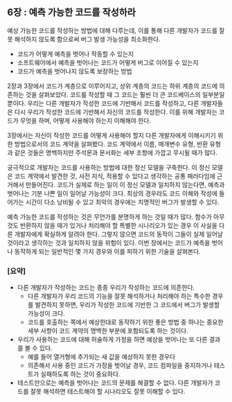 ## 6장 : 예측 가능한 코드를 작성하라
예상 가능한 코드를 작성하는 방법에 대해 다루는데, 이를 통해 다른 개발자가 코드를 잘못 해석하지 않도록 함으로써 버그 발생 가능성을 최소화한다.
- 코드가 어떻게 예측을 벗어나 작동할 수 있는지
- 소프트웨어에서 예측을 벗어나는 코드가 어떻게 버그로 이어질 수 있는지
- 코드가 예측을 벗어나지 않도록 보장하는 방법

2장과 3장에서 코드가 계층으로 이루어지고, 상위 계층의 코드는 하위 계층의 코드에 의존하는 것을 살펴보았다. 코드를 작성할 때 그 코드는 훨씬 더 큰 코드베이스의 일부분일 뿐이다.
우리는 다른 개발자가 작성한 코드에 기반해서 코드를 작성하고, 다른 개발자들은 다시 우리가 작성한 코드에 기반해서 자신의 코드를 작성한다.
이를 위해 개발자는 코드가 무엇을 하며, 어떻게 사용해야 하는지 이해해야 한다.

3장에서는 자신이 작성한 코드를 어떻게 사용해야 할지 다른 개발자에게 이해시키기 위한 방법으로서의 코드 계약을 살펴봤다. 
코드 계약에서 이름, 매개변수 유형, 반환 유형과 같은 것들은 명백하지만 주석문과 문서화는 세부 조항에 가깝고 무시될 때가 많다.

궁극적으로 개발자는 코드를 사용하는 방법에 대한 정신 모델을 구축한다.
이 정신 모델은 코드 계약에서 발견한 것, 사전 지식, 적용할 수 있다고 생각하는 공통 패러다임에 근거해서 만들어진다.
코드가 실제로 하는 일이 이 정신 모델과 일치하지 않는다면, 예측과 벗어나는 기분 나쁜 일이 일어날 가능성이 크다.
최상의 경우라도 코드 이해와 작성에 들어가는 시간이 다소 낭비될 수 있고 최악의 경우에는 치명적인 버그가 발생할 수 있다.

예측 가능한 코드를 작성하는 것은 무언가를 분명하게 하는 것일 때가 많다.
함수가 아무것도 반환하지 않을 때가 있거나 처리해야 할 특별한 시나리오가 있는 경우 이 사실을 다른 개발자에게 확실하게 알려야 한다.
그렇지 않으면 코드의 동작이 그들이 실제 일어날 것이라고 생각하는 것과 일치하지 않을 위험이 있다.
이번 장에서는 코드가 예측을 벗어나 동작하게 되는 일반적인 몇 가지 경우와 이를 피하기 위한 기술을 살펴본다.

### [요약]
- 다른 개발자가 작성하는 코드는 종종 우리가 작성하는 코드에 의존한다.
  - 다른 개발자가 우리 코드의 기능을 잘못 해석하거나 처리해야 하는 특수한 경우를 발견하지 못하면, 우리가 작성한 코드에 기반한 그 코드에서 버그가 발생할 가능성이 크다.
  - 코드를 호출하는 쪽에서 예상한대로 동작하기 위한 좋은 방법 중 하나는 중요한 세부 사항이 코드 계약의 명백한 부분에 포함되도록 하는 것이다.
- 우리가 사용하는 코드에 대해 허술하게 가정을 하면 예상을 벗어나는 또 다른 결과를 볼 수 있다.
  - 예를 들어 열거형에 추가되는 새 값을 예상하지 못한 경우다
  - 의존해서 사용 중인 코드가 가정을 벗어날 경우, 코드 컴파일을 중지하거나 테스트가 실패하도록 하는 것이 중요하다.
- 테스트만으로는 예측을 벗어나는 코드의 문제를 해결할 수 없다. 다른 개발자가 코드를 잘못 해석하면 테스트해야 할 시나리오도 잘못 이해할 수 있다.
